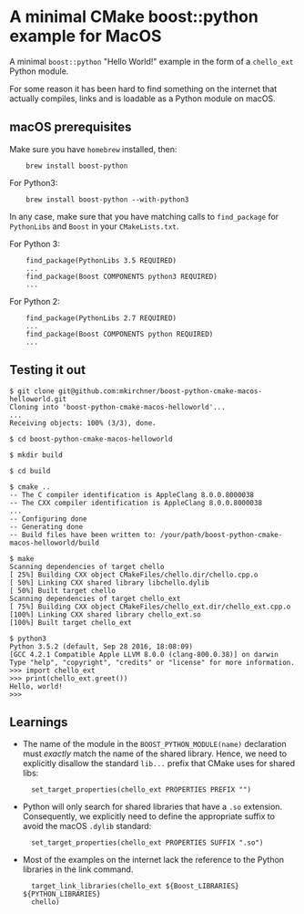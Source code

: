 A minimal CMake boost::python example for MacOS
===============================================

A minimal `boost::python` "Hello World!" example in the form of a `chello_ext`
Python module.

For some reason it has been hard to find something on the internet that
actually compiles, links and is loadable as a Python module on macOS.


macOS prerequisites
-------------------

Make sure you have `homebrew` installed, then:

        brew install boost-python

For Python3:

        brew install boost-python --with-python3

In any case, make sure that you have matching calls to
`find_package` for `PythonLibs` and `Boost` in your `CMakeLists.txt`.


For Python 3:

        find_package(PythonLibs 3.5 REQUIRED)
        ...
        find_package(Boost COMPONENTS python3 REQUIRED)
        ...

For Python 2:

        find_package(PythonLibs 2.7 REQUIRED)
        ...
        find_package(Boost COMPONENTS python REQUIRED)
        ...


Testing it out
--------------

```
$ git clone git@github.com:mkirchner/boost-python-cmake-macos-helloworld.git
Cloning into 'boost-python-cmake-macos-helloworld'...
...
Receiving objects: 100% (3/3), done.

$ cd boost-python-cmake-macos-helloworld

$ mkdir build

$ cd build

$ cmake ..
-- The C compiler identification is AppleClang 8.0.0.8000038
-- The CXX compiler identification is AppleClang 8.0.0.8000038
...
-- Configuring done
-- Generating done
-- Build files have been written to: /your/path/boost-python-cmake-macos-helloworld/build

$ make
Scanning dependencies of target chello
[ 25%] Building CXX object CMakeFiles/chello.dir/chello.cpp.o
[ 50%] Linking CXX shared library libchello.dylib
[ 50%] Built target chello
Scanning dependencies of target chello_ext
[ 75%] Building CXX object CMakeFiles/chello_ext.dir/chello_ext.cpp.o
[100%] Linking CXX shared library chello_ext.so
[100%] Built target chello_ext

$ python3
Python 3.5.2 (default, Sep 28 2016, 18:08:09) 
[GCC 4.2.1 Compatible Apple LLVM 8.0.0 (clang-800.0.38)] on darwin
Type "help", "copyright", "credits" or "license" for more information.
>>> import chello_ext
>>> print(chello_ext.greet())
Hello, world!
>>> 
```

Learnings
---------

* The name of the module in the `BOOST_PYTHON_MODULE(name)` declaration
  must *exactly* match the name of the shared library. Hence, we need
  to explicitly disallow the standard `lib...` prefix that CMake uses
  for shared libs:

        set_target_properties(chello_ext PROPERTIES PREFIX "")


* Python will only search for shared libraries that have a `.so` 
  extension. Consequently, we explicitly need to define the appropriate
  suffix to avoid the macOS `.dylib` standard:

        set_target_properties(chello_ext PROPERTIES SUFFIX ".so")

* Most of the examples on the internet lack the reference to the Python
  libraries in the link command.

        target_link_libraries(chello_ext ${Boost_LIBRARIES} ${PYTHON_LIBRARIES}
        chello)
